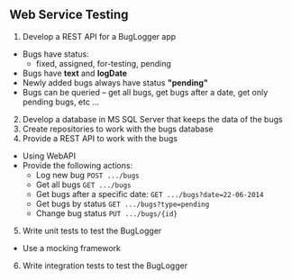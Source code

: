 ## Web Service Testing

1. Develop a REST API for a BugLogger app
 * Bugs have status:
   * fixed, assigned, for-testing, pending
 * Bugs have __text__ and __logDate__
 * Newly added bugs always have status __"pending"__
 * Bugs can be queried – get all bugs, get bugs after a date, get only pending bugs, etc ...
2. Develop a database in MS SQL Server that keeps the data of the bugs
3. Create repositories to work with the bugs database
4. Provide a REST API to work with the bugs
 * Using WebAPI
 * Provide the following actions:
    * Log new bug `POST .../bugs`
    * Get all bugs `GET .../bugs`
    * Get bugs after a specific date: `GET .../bugs?date=22-06-2014`
    * Get bugs by status `GET .../bugs?type=pending`
    * Change bug status `PUT .../bugs/{id}`
5. Write unit tests to test the BugLogger
 * Use a mocking framework
6. Write integration tests to test the BugLogger
